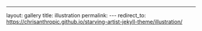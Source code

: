 ---
layout: gallery
title: illustration
permalink:
--- redirect_to: https://chrisanthropic.github.io/starving-artist-jekyll-theme/illustration/
